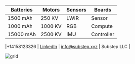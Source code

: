 |**Batteries**| **Motors** | **Sensors** | **Boards**|
|--|--|--|--|
|1500 mAh| 250 KV|LWIR |Sensor|
| 1000  mAh| 1000 KV|RGB|Compute|
|15000 mAh| 2500 KV|IMU|Controller|

|\+14158123326 | [LinkedIn](https://linkedin.com/company/substep)  | info@substep.xyz | Substep LLC |

![grid](https://img.freepik.com/free-vector/dark-background-with-purple-squares_1053-430.jpg)

